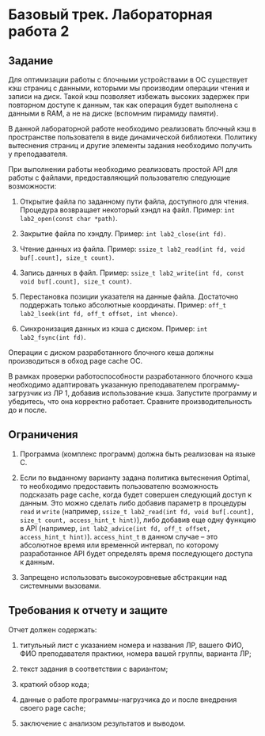 # Базовый трек. Лабораторная работа 2

## Задание

Для оптимизации работы с блочными устройствами в ОС существует кэш страниц с данными, которыми мы производим операции чтения и записи на диск. Такой кэш позволяет избежать высоких задержек при повторном доступе к данным, так как операция будет выполнена с данными в RAM, а не на диске (вспомним пирамиду памяти).

В данной лабораторной работе необходимо реализовать блочный кэш в пространстве пользователя в виде динамической библиотеки. Политику вытеснения страниц и другие элементы задания необходимо получить у преподавателя.

При выполнении работы необходимо реализовать простой API для работы с файлами, предоставляющий пользователю следующие возможности:

1. Открытие файла по заданному пути файла, доступного для чтения. Процедура возвращает некоторый хэндл на файл. Пример: `int lab2_open(const char *path)`.

2. Закрытие файла по хэндлу. Пример: `int lab2_close(int fd)`.

3. Чтение данных из файла. Пример: `ssize_t lab2_read(int fd, void buf[.count], size_t count)`.

4. Запись данных в файл. Пример: `ssize_t lab2_write(int fd, const void buf[.count], size_t count)`.

5. Перестановка позиции указателя на данные файла. Достаточно поддержать только абсолютные координаты. Пример: `​​​​​​​off_t lab2_lseek(int fd, off_t offset, int whence)`.

6. Синхронизация данных из кэша с диском. Пример: `int lab2_fsync(int fd)`.

Операции с диском разработанного блочного кеша должны производиться в обход page cache ОС.

В рамках проверки работоспособности разработанного блочного кэша необходимо адаптировать указанную преподавателем программу-загрузчик из ЛР 1, добавив использование кэша. Запустите программу и убедитесь, что она корректно работает. Сравните производительность до и после.

## Ограничения

1. Программа (комплекс программ) должна быть реализован на языке C.

2. Если по выданному варианту задана политика вытеснения Optimal, то необходимо предоставить пользователю возможность подсказать page cache, когда будет совершен следующий доступ к данным. Это можно сделать либо добавив параметр в процедуры `read` и `write` (например, `ssize_t lab2_read(int fd, void buf[.count], size_t count, access_hint_t hint)`), либо добавив еще одну функцию в API (например, `int lab2_advice(int fd, off_t offset, access_hint_t hint)`). `access_hint_t` в данном случае – это абсолютное время или временной интервал, по которому разработанное API будет определять время последующего доступа к данным.

3. Запрещено использовать высокоуровневые абстракции над системными вызовами.

## Требования к отчету и защите

Отчет должен содержать:

1. титульный лист с указанием номера и названия ЛР, вашего ФИО, ФИО преподавателя практики, номера вашей группы, варианта ЛР;

2. текст задания в соответствии с вариантом;

3. краткий обзор кода;

4. данные о работе программы-нагрузчика до и после внедрения своего page cache;

5. заключение с анализом результатов и выводом.
